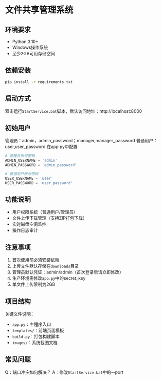 # 文件共享管理系统

## 环境要求
- Python 3.10+ 
- Windows操作系统
- 至少2GB可用存储空间

## 依赖安装
```bash
pip install -r requirements.txt
```

## 启动方式
双击运行`StartService.bat`脚本，默认访问地址：http://localhost:8000

## 初始用户
管理员：admin，admin_password；manager,manager_password
普通用户：user,user_password
在app.py中配置  
```python
# 管理员账号密码
ADMIN_USERNAME = 'admin'
ADMIN_PASSWORD = 'admin_password'

# 普通用户账号密码
USER_USERNAME = 'user'
USER_PASSWORD = 'user_password'
```
## 功能说明
- 用户权限系统（普通用户/管理员）
- 文件上传下载管理（支持ZIP打包下载）
- 实时磁盘空间监控
- 操作日志审计

## 注意事项
1. 首次使用前必须安装依赖
2. 上传文件默认存储在`downloads`目录
3. 管理员默认凭证：admin/admin（首次登录后请立即修改）
4. 生产环境需修改`app.py`中的secret_key
5. 单文件上传限制为2GB

## 项目结构
关键文件说明：
- `app.py`：主程序入口
- `templates/`：前端页面模板
- `build.py`：打包构建脚本
- `images/`：系统截图文档

## 常见问题
Q：端口冲突如何解决？
A：修改`StartService.bat`中的--port
